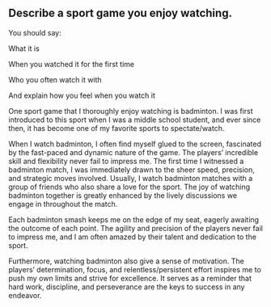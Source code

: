 ## Describe a sport game you enjoy watching.

You should say:

What it is

When you watched it for the first time

Who you often watch it with

And explain how you feel when you watch it


One sport game that I thoroughly enjoy watching is badminton. I was first introduced to this sport when I was a middle school student, and ever since then, it has become one of my favorite sports to spectate/watch.

When I watch badminton, I often find myself glued to the screen, fascinated by the fast-paced and dynamic nature of the game. The players’ incredible skill and flexibility never fail to impress me. The first time I witnessed a badminton match, I was immediately drawn to the sheer speed, precision, and strategic moves involved. Usually, I watch badminton matches with a group of friends who also share a love for the sport. The joy of watching badminton together is greatly enhanced by the lively discussions we engage in throughout the match.

Each badminton smash keeps me on the edge of my seat, eagerly awaiting the outcome of each point. The agility and precision of the players never fail to impress me, and I am often amazed by their talent and dedication to the sport.

Furthermore, watching badminton also give a sense of motivation. The players’ determination, focus, and relentless/persistent effort inspires me to push my own limits and strive for excellence. It serves as a reminder that hard work, discipline, and perseverance are the keys to success in any endeavor.